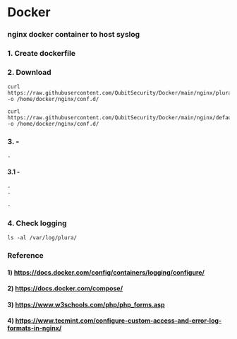 # Docker

### nginx docker container to host syslog

### 1. Create dockerfile

    

### 2. Download

    curl https://raw.githubusercontent.com/QubitSecurity/Docker/main/nginx/plura_docker.conf -o /home/docker/nginx/conf.d/
    
    curl https://raw.githubusercontent.com/QubitSecurity/Docker/main/nginx/default.conf -o /home/docker/nginx/conf.d/

### 3. -

    -
    

#### 3.1 -

    -
    -
    
    -

### 4. Check logging

    ls -al /var/log/plura/


### Reference

#### 1) https://docs.docker.com/config/containers/logging/configure/

#### 2) https://docs.docker.com/compose/

#### 3) https://www.w3schools.com/php/php_forms.asp

#### 4) https://www.tecmint.com/configure-custom-access-and-error-log-formats-in-nginx/
